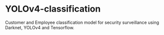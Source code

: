 # YOLOv4-classification
Customer and Employee classification model for security surveillance using Darknet, YOLOv4 and Tensorflow.

